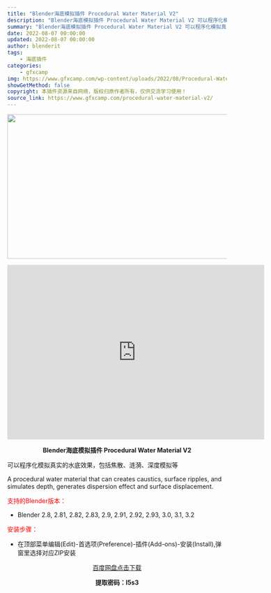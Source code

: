 ```yaml
---
title: "Blender海底模拟插件 Procedural Water Material V2"
description: "Blender海底模拟插件 Procedural Water Material V2 可以程序化模拟真实的水底效果，包括焦散、涟漪、深度模拟等 A procedural water material ..."
summary: "Blender海底模拟插件 Procedural Water Material V2 可以程序化模拟真实的水底效果，包括焦散、涟漪、深度模拟等 A procedural water material ..."
date: 2022-08-07 00:00:00
updated: 2022-08-07 00:00:00
author: blenderit
tags: 
    - 海底插件
categories:
    - gfxcamp
img: https://www.gfxcamp.com/wp-content/uploads/2022/08/Procedural-Water-Material.jpg
showGetMethod: false
copyright: 本插件资源来自网络，版权归原作者所有，仅供交流学习使用！
source_link: https://www.gfxcamp.com/procedural-water-material-v2/
---
```

<div><p><img decoding="async" class="aligncenter size-full wp-image-105810" src="https://www.gfxcamp.com/wp-content/uploads/2022/08/Procedural-Water-Material.jpg" data-src="https://www.gfxcamp.com/wp-content/uploads/2022/08/Procedural-Water-Material.jpg" alt="" width="590" height="331" data-srcset="https://www.gfxcamp.com/wp-content/uploads/2022/08/Procedural-Water-Material.jpg 590w, https://www.gfxcamp.com/wp-content/uploads/2022/08/Procedural-Water-Material-150x84.jpg 150w" data-sizes="(max-width: 590px) 100vw, 590px"></p><p style="text-align: center;"><iframe loading="lazy" src="https://player.youku.com/embed/XNTg5MTczNDc2NA==" width="590" height="400" frameborder="0" allowfullscreen="allowfullscreen" data-mce-fragment="1"></iframe></p><p style="text-align: center;"><strong>Blender海底模拟插件 Procedural Water Material V2</strong></p><p>可以程序化模拟真实的水底效果，包括焦散、涟漪、深度模拟等</p><p>A procedural water material that can creates caustics, surface ripples, and simulates depth, generates dispersion effect and surface displacement.</p><p style="text-align: left;"><span style="color: #ff0000;">支持的Blender版本：</span></p><ul>
<li style="text-align: left;">Blender 2.8, 2.81, 2.82, 2.83, 2.9, 2.91, 2.92, 2.93, 3.0, 3.1, 3.2</li>
</ul><p style="text-align: left;"><span style="color: #ff0000;">安装步骤：</span></p><ul>
<li>在顶部菜单编辑(Edit)-首选项(Preference)-插件(Add-ons)-安装(Install),弹窗里选择对应ZIP安装</li>
</ul><p style="text-align: center;"><a class="maxbutton-3 maxbutton maxbutton-baidu" target="_blank" rel="noopener" href="https://pan.baidu.com/s/1sL2S0IwLzs7Obvy5lj181Q?pwd=l5s3"><span class="mb-text">百度网盘点击下载</span></a></p><p style="text-align: center;"><strong>提取密码：l5s3</strong></p></div>